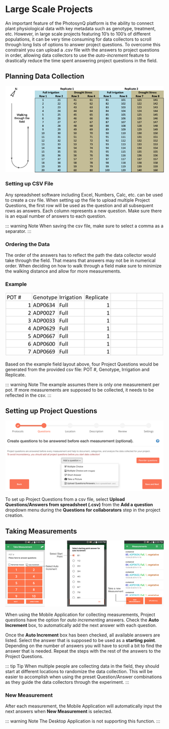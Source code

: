 # Large Scale Projects

An important feature of the PhotosynQ platform is the ability to connect plant physiological data with key metadata such as genotype, treatment, etc. However, in large scale projects featuring 10’s to 100’s of different populations, it can be very time consuming for data collectors to scroll through long lists of options to answer project questions. To overcome this constraint you can upload a .csv file with the answers to project questions in order, allowing data collectors to use the *auto-increment* feature to drastically reduce the time spent answering project questions in the field.

## Planning Data Collection

![Example layout for a field experiment](./images/project-field-layout.png)

### Setting up CSV File

Any spreadsheet software including Excel, Numbers, Calc, etc. can be used to create a csv file. When setting up the file to upload multiple Project Questions, the first row will be used as the question and all subsequent rows as answers. Each column represents a new question. Make sure there is an equal number of answers to each question.

::: warning Note
When saving the csv file, make sure to select a comma as a separator.
:::

### Ordering the Data

The order of the answers has to reflect the path the data collector would take through the field. That means that answers may not be in numerical order. When deciding on how to walk through a field make sure to minimize the walking distance and allow for more measurements.

### Example

![Generating 4 Project Questions from a csv file](./images/project-question-csv.png)

Based on the example field layout above, four Project Questions would be generated from the provided csv file: POT #, Genotype, Irrigation and Replicate.

::: warning Note
The example assumes there is only one measurement per pot. If more measurements are supposed to be collected, it needs to be reflected in the csv.
:::

## Setting up Project Questions

![Adding Project Questions from a csv file](./images/upload-project-questions.png)

To set up Project Questions from a csv file, select **Upload Questions/Answers from spreadsheet (.csv)** from the **Add a question** dropdown menu during the **Questions for collaborators** step in the project creation.

## Taking Measurements

![Use Auto Increment to answer Questions for new measurements automatically](./images/auto-increment-questions.png)

When using the Mobile Application for collecting measurements, Project questions have the option for *auto incrementing* answers. Check the **Auto Increment** box, to automatically add the next answer with each question.

Once the **Auto Increment** box has been checked, all available answers are listed. Select the answer that is supposed to be used as a **starting point**. Depending on the number of answers you will have to scroll a bit to find the answer that is needed. Repeat the steps with the rest of the answers to the Project Questions.

::: tip Tip
When multiple people are collecting data in the field, they should start at different locations to randomize the data collection. This will be easier to accomplish when using the preset Question/Answer combinations as they guide the data collectors through the experiment.
:::

### New Measurement

After each measurement, the Mobile Application will automatically input the next answers when **New Measurement** is selected.

::: warning Note
The Desktop Application is not supporting this function.
:::
